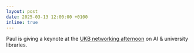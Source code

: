 ```yaml
---
layout: post
date: 2025-03-13 12:00:00 +0100
inline: true
---
```


Paul is giving a keynote at the [UKB networking afternoon](https://ukb.nl/agenda/ukb-netwerkbijeenkomst-2025/) on AI & university libraries. 